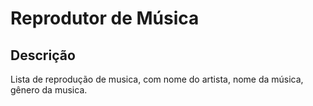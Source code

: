 Reprodutor de Música
====================


Descrição 
---------

Lista de reprodução de musica, com nome do artista, nome da música, gênero da musica.
